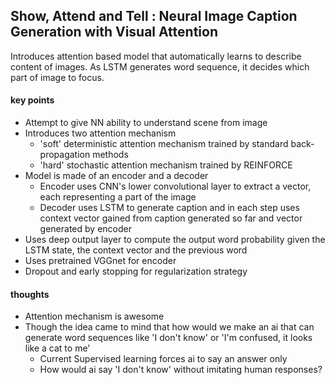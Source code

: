 ## Show, Attend and Tell : Neural Image Caption Generation with Visual Attention

Introduces attention based model that automatically learns to describe content of images. As LSTM generates word sequence, it decides which part of image to focus.

#### key points

* Attempt to give NN ability to understand scene from image
* Introduces two attention mechanism
    * 'soft' deterministic attention mechanism trained by standard back-propagation methods
    * 'hard' stochastic attention mechanism trained by REINFORCE
* Model is made of an encoder and a decoder
    * Encoder uses CNN's lower convolutional layer to extract a vector, each representing a part of the image
    * Decoder uses LSTM to generate caption and in each step uses context vector gained from caption generated so far and vector generated by encoder
* Uses deep output layer to compute the output word probability given the LSTM state, the context vector and the previous word
* Uses pretrained VGGnet for encoder
* Dropout and early stopping for regularization strategy

#### thoughts

* Attention mechanism is awesome
* Though the idea came to mind that how would we make an ai that can generate word sequences like 'I don't know' or 'I'm confused, it looks like a cat to me'
    * Current Supervised learning forces ai to say an answer only
    * How would ai say 'I don't know' without imitating human responses?
